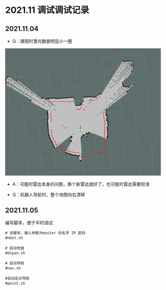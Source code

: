 # 2021.11 调试调试记录

## 2021.11.04 

- Q：建图时激光数据明显小一圈

![Image](https://raw.githubusercontent.com/simoonp/picture/main/debug/2021-11-04-15-31-29.png)

- A：可能时雷达本身的问题，换个新雷达就好了，也可能时雷达需要校准

- Q：机器人导航时，整个地图向右漂移

## 2021.11.05

编写脚本，便于平时调试

```shell
# 总脚本，输入参数为master 的名字 IP 密码
#nbot.sh    

# 启动地盘
#dipan.sh  

# 启动导航
#nav.sh  

#启动定点导航
#point.sh
```